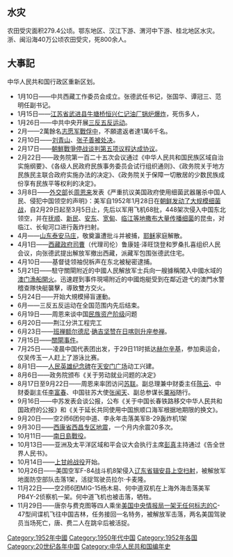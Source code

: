 ## 水灾

农田受灾面积279.4公顷。鄂东地区、汉江下游、渭河中下游、桂北地区水灾。浙、闽沿海40万公顷农田受灾，死800余人。

## 大事記

中华人民共和国行政区重新区划。

  - 1月10日——中共西藏工作委员会成立。张德武任书记，张国华、谭冠三、范明任副书记。
  - 1月15日——[江苏省](../Page/江苏省.md "wikilink")[武进县牛塘桥恒兴仁记油厂锅炉爆炸](https://zh.wikipedia.org/wiki/武进县 "wikilink")，死伤多人，
  - 1月26日——中共中央开展[三反五反运动](https://zh.wikipedia.org/wiki/三反五反 "wikilink")。
  - 2月——2萬餘名[志愿军戰俘中](https://zh.wikipedia.org/wiki/志愿军 "wikilink")，不願遣返者達1萬6千名。
  - 2月10日——[刘青山](https://zh.wikipedia.org/wiki/刘青山 "wikilink")、[张子善被处决](https://zh.wikipedia.org/wiki/张子善 "wikilink")。
  - 2月17日——[朝鮮戰爭停战谈判第五项议程达成协议](https://zh.wikipedia.org/wiki/朝鮮戰爭 "wikilink")。
  - 2月22日——政务院第一百二十五次会议通过《中华人民共和国民族区域自治实施纲要》、《各级人民政府民族事务委员会试行组织通则》、《政务院关于地方民族民主联合政府实施办法的决定》、《政务院关于保障一切散居的少数民族成份享有民族平等权利的决定》。
  - 3月8日——[外交部](../Page/外交部.md "wikilink")长[周恩来](../Page/周恩来.md "wikilink")发表《严重抗议美国政府使用细菌武器屠杀中国人民、侵犯中国领空的声明》：美军自1952年1月28日在[朝鲜发动了大规模细菌战](https://zh.wikipedia.org/wiki/朝鲜 "wikilink")，自2月29日起至3月5日止，先后以军用飞机68批，448架次侵入中国东北领空，并在[抚顺](https://zh.wikipedia.org/wiki/抚顺 "wikilink")、[新民](https://zh.wikipedia.org/wiki/新民 "wikilink")、[安东](https://zh.wikipedia.org/wiki/安东 "wikilink")、[宽甸](https://zh.wikipedia.org/wiki/宽甸 "wikilink")、[临江等地撒布大量传播](https://zh.wikipedia.org/wiki/临江 "wikilink")[细菌](../Page/细菌.md "wikilink")的昆虫，对临江、长甸河口进行轰炸扫射。
  - 4月——[山东泰安马庄](https://zh.wikipedia.org/wiki/山东泰安 "wikilink")，敬奠瀛遭批斗并被捕，[耶稣](../Page/耶稣.md "wikilink")家庭解散。
  - 4月1日——[西藏政府司曹](https://zh.wikipedia.org/wiki/西藏 "wikilink")（代理司伦）鲁康娃·泽旺饶登和罗桑扎喜组织人民会议，向张德武提出解放军撤出西藏，派藏军包围张德武住宅。
  - 4月10日——基督徒领袖倪柝声在东北被秘密逮捕。
  - 5月21日——駐守關閘附近的中國人民解放军士兵向一艘據稱闖入中國水域的[澳门漁船開火](https://zh.wikipedia.org/wiki/澳门 "wikilink")。迅速趕到事件現場附近的中國炮艇受到在鄰近遊弋的澳門水警稽查隊快艇襲擊，導致雙方交火。
  - 5月24日——开始大規模掃盲運動。
  - 6月——三反五反运动在全国范围内先后结束。
  - 6月19日——周恩来谈中国[民族资产阶级](../Page/民族资产阶级.md "wikilink")问题
  - 6月20日——荆江分洪工程完工
  - 6月23日——[班禅额尔德尼](../Page/班禅额尔德尼.md "wikilink")·[确吉坚赞在](https://zh.wikipedia.org/wiki/确吉坚赞 "wikilink")[日喀则升座参禅](https://zh.wikipedia.org/wiki/日喀则 "wikilink")。
  - 7月15日——[關閘事件](../Page/關閘事件_\(1952年\).md "wikilink")。
  - 7月25日——凌晨中国代表团出发，于29日11时抵达[赫尔辛基](../Page/赫尔辛基.md "wikilink")，参加奥运会，仅吴传玉一人赶上了游泳比赛。
  - 8月1日——[人民英雄纪念碑](../Page/人民英雄纪念碑.md "wikilink")在[天安门广场](../Page/天安门广场.md "wikilink")动工兴建。
  - 8月6日——政务院颁布《关于劳动就业问题的决定》
  - 8月17日至9月22日——周恩来率团访问[苏联](../Page/苏联.md "wikilink")。副总理兼中财委主任[陈云](../Page/陈云.md "wikilink")、中财委副主任[李富春](../Page/李富春.md "wikilink")、中国驻苏大使[张闻天](../Page/张闻天.md "wikilink")、副总参谋长[粟裕](../Page/粟裕.md "wikilink")随行。
  - 9月16日——中苏发表会谈公报，公布《关于中国长春铁路移交中华人民共和国政府的公报》和《关于延长共同使用中国旅顺口海军根据地期限的换文》。
  - 9月20日——空2师6团何中道、李永年击落美军B-29轰炸机1架
  - 9月30日——[西康省](../Page/西康省.md "wikilink")[西昌专区地震](https://zh.wikipedia.org/wiki/西昌 "wikilink")，一个月内余震20多次。
  - 10月11日——[南日島戰役](../Page/南日島戰役.md "wikilink")。
  - 10月13日——亚洲及太平洋区域和平会议大会执行主席[彭真](../Page/彭真.md "wikilink")主持通过《告全世界人民书》。
  - 10月14日——[上甘岭战役](../Page/上甘岭战役.md "wikilink")开始。
  - 10月26日——美国空军F-84战斗机8架侵入[辽东省](../Page/辽东省.md "wikilink")[辑安县上空扫射](https://zh.wikipedia.org/wiki/辑安县 "wikilink")，被解放军地面防空部队击落1架，活捉驾驶员拉尔·卡麦隆。
  - 11月22日——空2师6团MIG-15杨木易、何中道双机在上海外海击落美军PB4Y-2侦察机一架。何中道飞机也被击落，牺牲。
  - 11月29日——唐奈与费克图等四人乘坐[美国中央情报局一架无任何标志的C](https://zh.wikipedia.org/wiki/美国中央情报局 "wikilink")-47型间谍机飞往中国吉林，任务接回一名特务，被解放军击落，两名美国驾驶员当场死亡，唐、费二人在跳伞后被活捉。

[Category:1952年中國](https://zh.wikipedia.org/wiki/Category:1952年中國 "wikilink") [Category:1950年代中国](https://zh.wikipedia.org/wiki/Category:1950年代中国 "wikilink") [Category:1952年各国](https://zh.wikipedia.org/wiki/Category:1952年各国 "wikilink") [Category:20世纪各年中国](https://zh.wikipedia.org/wiki/Category:20世纪各年中国 "wikilink") [Category:中华人民共和国编年史](https://zh.wikipedia.org/wiki/Category:中华人民共和国编年史 "wikilink")